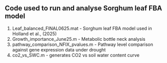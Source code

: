 ## Code used to run and analyse Sorghum leaf FBA model
1. Leaf_balanced_FINAL0625.mat - Sorghum leaf FBA model used in Holland et al., (2025) 
2. Growth_importance_June25.m - Metabolic bottle neck analysis
3. pathway_comparison_NFIX_pvalues.m - Pathway level comparison against gene expression data under drought
4. co2_vs_SWC.m - generates CO2 vs soil water content curve
